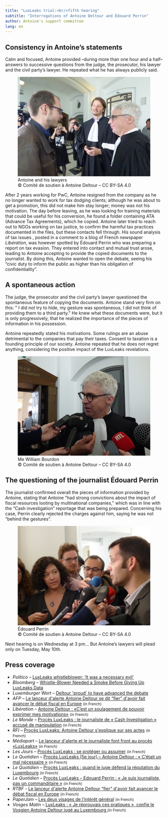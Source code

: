 ```yaml
---
title: "LuxLeaks trial:<br/>fifth hearing"
subtitle: "Interrogations of Antoine Deltour and Édouard Perrin"
author: Antoine's support committee
lang: en
---
```


## Consistency in Antoine’s statements

Calm and focused, Antoine provided –during more than one hour and a half– answers to successive questions from the judge, the prosecutor, his lawyer and the civil party’s lawyer. He repeated what he has always publicly said.

<figure>
  <img src="/images/news/2016-05-03-avocats.jpg" alt="Antoine Deltour, Philippe Penning, et William Bourdon"/>
  <figcaption>Antoine and his lawyers<br/>&copy; Comité de soutien à Antoine Deltour – CC BY-SA 4.0</figcaption>
</figure>

After 2 years working for PwC, Antoine resigned from the company as he no longer wanted to work for tax dodging clients; although he was about to get a promotion, this did not make him stay longer; money was not his motivation. The day before leaving, as he was looking for training materials that could be useful for his conversion, he found a folder containing ATA (Advance Tax Agreements), which he copied. Antoine later tried to reach out to NGOs working on tax justice, to confirm the harmful tax practices documented in the files, but these contacts fell through. His sound analysis of tax issues , posted in a comment to a blog of French newspaper _Libération_, was however spotted by Édouard Perrin who was preparing a report on tax evasion. They entered into contact and mutual trust arose, leading to Antoine accepting to provide the copied documents to the journalist. By doing this, Antoine wanted to open the debate, seeing his “civic duty to inform the public as higher than his obligation of confidentiality”.

## A spontaneous action

The judge, the prosecutor and the civil party’s lawyer questioned the spontaneous feature of copying the documents. Antoine stand very firm on this: " I did not try to hide, my gesture was spontaneous, I did not think of providing them to a third party." He knew what these documents were, but it is only progressively, that he realized the importance of the pieces of information in his possession.

Antoine repeatedly stated his motivations. Some rulings are an abuse detrimental to the companies that pay their taxes. Consent to taxation is a founding principle of our society. Antoine repeated that he does not regret anything, considering the positive impact of the LuxLeaks revelations.

<figure>
  <img src="/images/news/2016-05-03-bourdon.jpg" alt="Me William Bourdon, speaking to journalists"/>
  <figcaption>Me William Bourdon<br/>&copy; Comité de soutien à Antoine Deltour – CC BY-SA 4.0</figcaption>
</figure>

## The questioning of the journalist Édouard Perrin

The journalist confirmed overall the pieces of information provided by Antoine, stating that Antoine "had strong convictions about the impact of fiscal resources looting by multinational companies," which was in line with the “Cash investigation” reportage that was being prepared. Concerning his case, Perrin clearly rejected the charges against him, saying he was not “behind the gestures”.
 
<figure>
  <img src="/images/news/2016-05-03-perrin.jpg" alt="Édouard Perrin, interviewé à la sortie d'audience"/>
  <figcaption>Édouard Perrin<br/>&copy; Comité de soutien à Antoine Deltour – CC BY-SA 4.0</figcaption>
</figure>

Next hearing is on Wednesday at 3 pm... But Antoine’s lawyers will plead only on Tuesday, May 10th.  

## Press coverage

- _Politico_ – [LuxLeaks whistleblower: ‘It was a necessary evil'](http://www.politico.eu/article/luxleaks-whistleblower-it-was-a-necessary-evil-tax-luxembourg-antoine-deltour/)
- _Bloomberg_ – [Whistle-Blower Needed a Smoke Before Giving Up LuxLeaks Data](http://www.bloomberg.com/news/articles/2016-05-03/whistle-blower-needed-a-smoke-before-giving-up-luxleaks-tax-data)
- _Luxemburger Wort_ – [Deltour 'proud' to have advanced the debate](http://www.wort.lu/en/luxembourg/luxleaks-trial-deltour-proud-to-have-advanced-the-debate-5729b6cf1bea9dff8fa77253)
- _AFP_ – [Le lanceur d'alerte Antoine Deltour se dit “fier” d'avoir fait avancer le débat fiscal en Europe](http://www.la-croix.com/Economie/Le-lanceur-alerte-Antoine-Deltour-fier-avoir-fait-avancer-debat-fiscal-Europe-2016-05-03-1300757625) <small>(in French)</small> 
- _Libération_ – [Antoine Deltour : «C’est un soulagement de pouvoir exprimer mes motivations»](http://www.liberation.fr/france/2016/05/03/antoine-deltour-c-est-un-soulagement-de-pouvoir-exprimer-mes-motivations_1450256) <small>(in French)</small>
- _Le Monde_ – [Procès LuxLeaks : le journaliste de « Cash Investigation » accusé de manipulation](http://www.lemonde.fr/evasion-fiscale/article/2016/05/03/proces-luxleaks-le-journaliste-de-cash-investigation-accuse-de-manipulation_4913036_4862750.html) <small>(in French)</small> 
- _RFI_ – [Procès LuxLeaks: Antoine Deltour s'explique sur ses actes](http://www.rfi.fr/europe/20160503-proces-luxleaks-antoine-deltour-luxembourg-lanceur-alerte) <small>(in French)</small> 
- _Médiapart_ – [Le lanceur d'alerte et le journaliste font front au procès «LuxLeaks»](https://www.mediapart.fr/journal/economie/030516/le-lanceur-dalerte-et-le-journaliste-font-front-au-proces-luxleaks) <small>(in French)</small> 
- _Les Jours_ – [Procès LuxLeaks : se protéger ou assumer](https://lesjours.fr/obsessions/la-grande-evasion/ep7-proces-peur) <small>(in French)</small> 
- _Le Quotidien_ – [Procès LuxLeaks (5e jour)  – Antoine Deltour : « C’était un mal nécessaire »](http://www.lequotidien.lu/affaire-luxleaks/proces-luxleaks-5e-jour-antoine-deltour-cetait-un-mal-necessaire/) <small>(in French)</small> 
- _Le Quotidien_ – [Procès LuxLeaks : quand le juge défend la réputation du Luxembourg](http://www.lequotidien.lu/affaire-luxleaks/proces-luxleaks-quand-le-juge-defend-la-reputation-du-luxembourg/) <small>(in French)</small> 
- _Le Quotidien_ – [Procès LuxLeaks – Edouard Perrin : « Je suis journaliste, pas un commanditaire »](http://www.lequotidien.lu/affaire-luxleaks/proces-luxleaks-edouard-perrin-je-suis-journaliste-pas-un-commanditaire/) <small>(in French)</small> 
- _RTBF_ - [Le lanceur d'alerte Antoine Deltour “fier” d'avoir fait avancer le débat fiscal en Europe](http://www.rtbf.be/info/economie/detail_le-lanceur-d-alerte-antoine-deltour-se-dit-fier-d-avoir-fait-avancer-le-debat-fiscal-en-europe?id=9287064) <small>(in French)</small>
- _PaperJam_ – [Les deux visages de l’intérêt général](http://paperjam.lu/news/les-deux-visages-de-linteret-general) <small>(in French)</small>
- _Vosges Matin_ – [LuxLeaks : « Je réprouvais ces pratiques », confie le Vosgien Antoine Deltour jugé au Luxembourg ](http://www.vosgesmatin.fr/edition-d-epinal/2016/05/04/luxleaks-je-reprouvais-ces-pratiques-confie-le-vosgien-antoine-deltour-juge-au-luxembourg) <small>(in French)</small>


